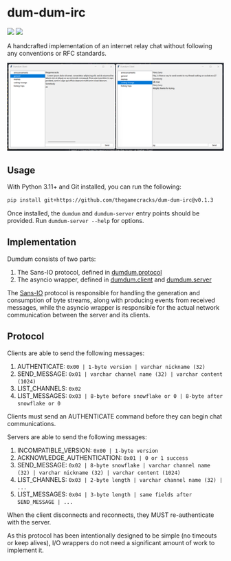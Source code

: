 # dum-dum-irc

[![](https://img.shields.io/github/actions/workflow/status/thegamecracks/dum-dum-irc/pyright-lint.yml?style=flat-square&label=pyright)](https://microsoft.github.io/pyright/#/)
[![](https://img.shields.io/github/actions/workflow/status/thegamecracks/dum-dum-irc/python-test.yml?style=flat-square&logo=pytest&label=tests)](https://docs.pytest.org/en/stable/)

A handcrafted implementation of an internet relay chat without following
any conventions or RFC standards.

![Two client windows side-by-side](/docs/images/demo.png)

## Usage

With Python 3.11+ and Git installed, you can run the following:

```sh
pip install git+https://github.com/thegamecracks/dum-dum-irc@v0.1.3
```

Once installed, the `dumdum` and `dumdum-server` entry points should be
provided. Run `dumdum-server --help` for options.

## Implementation

Dumdum consists of two parts:

1. The Sans-IO protocol, defined in [dumdum.protocol]
2. The asyncio wrapper, defined in [dumdum.client] and [dumdum.server]

The [Sans-IO] protocol is responsible for handling the generation and
consumption of byte streams, along with producing events from received
messages, while the asyncio wrapper is responsible for the actual network
communication between the server and its clients.

[Sans-IO]: https://sans-io.readthedocs.io/

[dumdum.protocol]: /src/dumdum/protocol/
[dumdum.client]: /src/dumdum/client/
[dumdum.server]: /src/dumdum/server.py

## Protocol

Clients are able to send the following messages:

1. AUTHENTICATE: `0x00 | 1-byte version | varchar nickname (32)`
2. SEND_MESSAGE: `0x01 | varchar channel name (32) | varchar content (1024)`
3. LIST_CHANNELS: `0x02`
4. LIST_MESSAGES: `0x03 | 8-byte before snowflake or 0 | 8-byte after snowflake or 0`

Clients must send an AUTHENTICATE command before they can begin chat
communications.

Servers are able to send the following messages:

1. INCOMPATIBLE_VERSION: `0x00 | 1-byte version`
2. ACKNOWLEDGE_AUTHENTICATION: `0x01 | 0 or 1 success`
3. SEND_MESSAGE: `0x02 | 8-byte snowflake | varchar channel name (32) | varchar nickname (32) | varchar content (1024)`
4. LIST_CHANNELS: `0x03 | 2-byte length | varchar channel name (32) | ...`
5. LIST_MESSAGES: `0x04 | 3-byte length | same fields after SEND_MESSAGE | ...`

When the client disconnects and reconnects, they MUST re-authenticate with the server.

As this protocol has been intentionally designed to be simple (no timeouts
or keep alives), I/O wrappers do not need a significant amount of work to
implement it.
